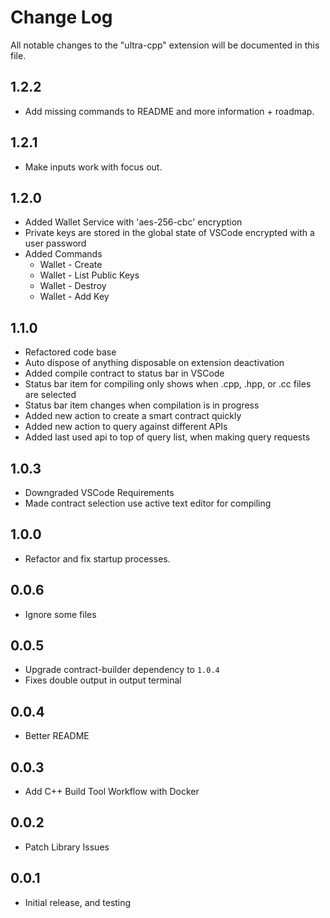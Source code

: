 # Change Log

All notable changes to the "ultra-cpp" extension will be documented in this file.

## 1.2.2

- Add missing commands to README and more information + roadmap.

## 1.2.1

- Make inputs work with focus out.

## 1.2.0

- Added Wallet Service with 'aes-256-cbc' encryption
- Private keys are stored in the global state of VSCode encrypted with a user password
- Added Commands
  - Wallet - Create
  - Wallet - List Public Keys
  - Wallet - Destroy
  - Wallet - Add Key

## 1.1.0

- Refactored code base
- Auto dispose of anything disposable on extension deactivation
- Added compile contract to status bar in VSCode
- Status bar item for compiling only shows when .cpp, .hpp, or .cc files are selected
- Status bar item changes when compilation is in progress
- Added new action to create a smart contract quickly
- Added new action to query against different APIs
- Added last used api to top of query list, when making query requests

## 1.0.3

- Downgraded VSCode Requirements
- Made contract selection use active text editor for compiling

## 1.0.0

- Refactor and fix startup processes.

## 0.0.6

- Ignore some files

## 0.0.5

- Upgrade contract-builder dependency to `1.0.4`
- Fixes double output in output terminal

## 0.0.4

- Better README

## 0.0.3

- Add C++ Build Tool Workflow with Docker

## 0.0.2

- Patch Library Issues

## 0.0.1

- Initial release, and testing